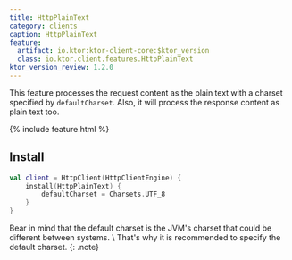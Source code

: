 ```yaml
---
title: HttpPlainText
category: clients
caption: HttpPlainText
feature:
  artifact: io.ktor:ktor-client-core:$ktor_version
  class: io.ktor.client.features.HttpPlainText
ktor_version_review: 1.2.0
---
```


This feature processes the request content as the plain text with a charset specified by `defaultCharset`.
Also, it will process the response content as plain text too.

{% include feature.html %}

## Install

```kotlin
val client = HttpClient(HttpClientEngine) {
    install(HttpPlainText) {
        defaultCharset = Charsets.UTF_8
    }
}
```

Bear in mind that the default charset is the JVM's charset that could be different between systems. \\
That's why it is recommended to specify the default charset.
{: .note}
